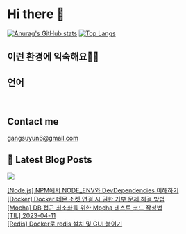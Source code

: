 # Hi there 👋

[![Anurag's GitHub stats](https://github-readme-stats.vercel.app/api?username=rkdden)](https://github.com/anuraghazra/github-readme-stats)
[![Top Langs](https://github-readme-stats.vercel.app/api/top-langs/?username=rkdden&layout=compact&hide=r,jupyter%20notebook,c%23&exclude_repo=roharui.github.io)](https://github.com/anuraghazra/github-readme-stats)

## 이런 환경에 익숙해요✍🏼

## 언어

<p>
  <img alt="" src= "https://img.shields.io/badge/JavaScript-F7DF1E?style=flat-square&logo=JavaScript&logoColor=white"/> 
  <img alt="" src= "https://img.shields.io/badge/TypeScript-black?logo=typescript&logoColor=blue"/>
</p>

## Contact me

gangsuyun6@gmail.com

## 📕 Latest Blog Posts
<p>
    <a href="https://systorage.tistory.com/"><img src="https://img.shields.io/badge/Blog-FF5722?style=flat-square&logo=Blogger&logoColor=white"/></a><br>
</p>

<a href=https://systorage.tistory.com/entry/Nodejs-NPM%EC%97%90%EC%84%9C-NODEENV%EC%99%80-DevDependencies-%EC%9D%B4%ED%95%B4%ED%95%98%EA%B8%B0>[Node.js] NPM에서 NODE_ENV와 DevDependencies 이해하기</a></br><a href=https://systorage.tistory.com/entry/Docker-Docker-%EB%8D%B0%EB%AA%AC-%EC%86%8C%EC%BC%93-%EC%97%B0%EA%B2%B0-%EC%8B%9C-%EA%B6%8C%ED%95%9C-%EA%B1%B0%EB%B6%80-%EB%AC%B8%EC%A0%9C-%ED%95%B4%EA%B2%B0-%EB%B0%A9%EB%B2%95>[Docker] Docker 데몬 소켓 연결 시 권한 거부 문제 해결 방법</a></br><a href=https://systorage.tistory.com/entry/Mocha-Mocha%EB%A5%BC-%EC%9D%B4%EC%9A%A9%ED%95%9C-%ED%85%8C%EC%8A%A4%ED%8A%B8-%EC%BD%94%EB%93%9C-%EC%9E%91%EC%84%B1-%EC%8B%9C-DB-%EC%A0%91%EA%B7%BC%EC%9D%84-%ED%95%9C%EB%B2%88%EB%A7%8C-%ED%95%98%EB%8A%94%EB%B2%95>[Mocha] DB 접근 최소화를 위한 Mocha 테스트 코드 작성법</a></br><a href=https://systorage.tistory.com/entry/TIL-2023-04-11>[TIL] 2023-04-11</a></br><a href=https://systorage.tistory.com/entry/Redis-Docker%EB%A1%9C-redis-%EC%84%A4%EC%B9%98-%EB%B0%8F-GUI-%EB%B6%99%EC%9D%B4%EA%B8%B0>[Redis] Docker로 redis 설치 및 GUI 붙이기</a></br>